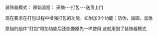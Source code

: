 装饰器模式：
原始流程：
采摘---打包---送货上门

现在要求在打包过程中增强打包的功能，如附加3个功能：防伪，加固，加急

原始的组件“打包”增加功能后还能像原先一样使用 这就用到了装饰器模式


